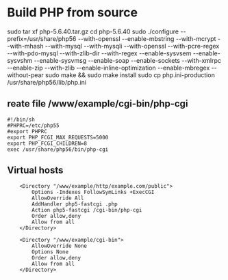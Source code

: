 # Build PHP from source

sudo tar xf php-5.6.40.tar.gz
cd php-5.6.40
sudo ./configure --prefix=/usr/share/php56 --with-openssl --enable-mbstring --with-mcrypt --with-mhash --with-mysql --with-mysqli --with-openssl --with-pcre-regex --with-pdo-mysql --with-zlib-dir --with-regex --enable-sysvsem --enable-sysvshm --enable-sysvmsg --enable-soap --enable-sockets --with-xmlrpc --enable-zip --with-zlib --enable-inline-optimization --enable-mbregex --without-pear
sudo make && sudo make install
sudo cp php.ini-production /usr/share/php56/lib/php.ini

## reate file /www/example/cgi-bin/php-cgi
```
#!/bin/sh
#PHPRC=/etc/php55
#export PHPRC
export PHP_FCGI_MAX_REQUESTS=5000
export PHP_FCGI_CHILDREN=8
exec /usr/share/php56/bin/php-cgi
```

## Virtual hosts

```
    <Directory "/www/example/http/example.com/public">
        Options -Indexes FollowSymLinks +ExecCGI
        AllowOverride All
        AddHandler php5-fastcgi .php
        Action php5-fastcgi /cgi-bin/php-cgi
        Order allow,deny
        Allow from all
    </Directory>

    <Directory "/www/example/cgi-bin">
        AllowOverride None
        Options None
        Order allow,deny
        Allow from all
    </Directory>
```
